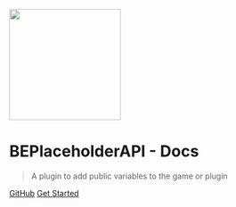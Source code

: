 <img src="Docs/images/logo.png" width=200px height=200px>

# BEPlaceholderAPI - Docs

>A plugin to add public variables to the game or plugin

[GitHub](https://github.com/dreamguxiang/BEPlaceholderAPI)
[Get Started](/README.md)
